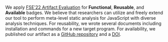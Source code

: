 We apply [FSE'22 Artifact Evaluation](https://2022.esec-fse.org/track/fse-2022-artifacts)
for **Functional**, **Reusable**, and **Available** badges.  We believe that
researchers can utilize and freely extend our tool to perform meta-level static
analysis for JavaScript with diverse analysis techniques.  For reusability, we
wrote several documents including installation and commands for a new target
program.  For availability, we published our artifact as
a [GitHub repository](https://github.com/kaist-plrg/jsaver) and
a [DOI](https://doi.org/10.5281/zenodo.6668789).
